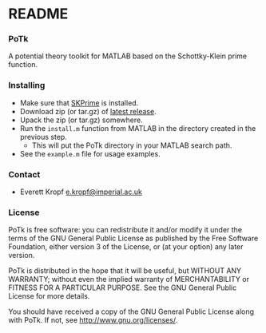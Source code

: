 # README #

### PoTk ###

A potential theory toolkit for MATLAB based on the Schottky-Klein prime function.

### Installing ###

* Make sure that [SKPrime](https://github.com/ehkropf/SKPrime/blob/release/README.md) is installed.
* Download zip (or tar.gz) of [latest release](https://github.com/ehkropf/PoTk/releases/latest).
* Upack the zip (or tar.gz) somewhere.
* Run the `install.m` function from MATLAB in the directory created in the previous step.
    * This will put the PoTk directory in your MATLAB search path.
* See the `example.m` file for usage examples.

### Contact ###

* Everett Kropf <e.kropf@imperial.ac.uk>

### License ###

PoTk is free software: you can redistribute it and/or modify
it under the terms of the GNU General Public License as published by
the Free Software Foundation, either version 3 of the License, or
(at your option) any later version.

PoTk is distributed in the hope that it will be useful,
but WITHOUT ANY WARRANTY; without even the implied warranty of
MERCHANTABILITY or FITNESS FOR A PARTICULAR PURPOSE.  See the
GNU General Public License for more details.

You should have received a copy of the GNU General Public License
along with PoTk.  If not, see <http://www.gnu.org/licenses/>.
